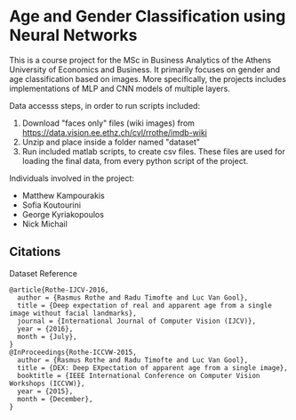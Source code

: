 # Age and Gender Classification using Neural Networks

This is a course project for the MSc in Business Analytics of the Athens University of Economics and Business. It primarily focuses on gender and age classification based on images. More specifically, the projects includes implementations of MLP and CNN models of multiple layers.

Data accesss steps, in order to run scripts included:
1) Download "faces only" files (wiki images) from https://data.vision.ee.ethz.ch/cvl/rrothe/imdb-wiki
2) Unzip and place inside a folder named "dataset"
3) Run included matlab scripts, to create csv files. These files are used for loading the final data, from every python script of the project.

Individuals involved in the project:
- Matthew Kampourakis
- Sofia Koutourini
- George Kyriakopoulos
- Nick Michail

## Citations
Dataset Reference
```
@article{Rothe-IJCV-2016,
  author = {Rasmus Rothe and Radu Timofte and Luc Van Gool},
  title = {Deep expectation of real and apparent age from a single image without facial landmarks},
  journal = {International Journal of Computer Vision (IJCV)},
  year = {2016},
  month = {July},
}
@InProceedings{Rothe-ICCVW-2015,
  author = {Rasmus Rothe and Radu Timofte and Luc Van Gool},
  title = {DEX: Deep EXpectation of apparent age from a single image},
  booktitle = {IEEE International Conference on Computer Vision Workshops (ICCVW)},
  year = {2015},
  month = {December},
}
```

